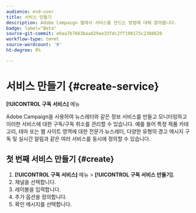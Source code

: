 ```yaml
---
audience: end-user
title: 서비스 만들기
description: Adobe Campaign 웹에서 서비스를 만드는 방법에 대해 알아봅니다.
badge: label="Beta"
source-git-commit: e6aa7b7663baad29ae33fdc2ff190175c2308620
workflow-type: tm+mt
source-wordcount: '0'
ht-degree: 0%

---
```



# 서비스 만들기 {#create-service}

**[!UICONTROL 구독 서비스]** 메뉴

Adobe Campaign을 사용하여 뉴스레터와 같은 정보 서비스를 만들고 모니터링하고 이러한 서비스에 대한 구독/구독 취소를 관리할 수 있습니다. 예를 들어 특정 제품 카테고리, 테마 또는 웹 사이트 영역에 대한 전문가 뉴스레터, 다양한 유형의 경고 메시지 구독 및 실시간 알림과 같은 여러 서비스를 동시에 정의할 수 있습니다.

## 첫 번째 서비스 만들기 {#create}

1. **[!UICONTROL 구독 서비스]** 메뉴 > **[!UICONTROL 구독 서비스 만들기]**.
1. 채널을 선택합니다.
1. 레이블을 입력합니다.
1. 추가 옵션을 정의합니다.
1. 확인 메시지를 선택합니다.


